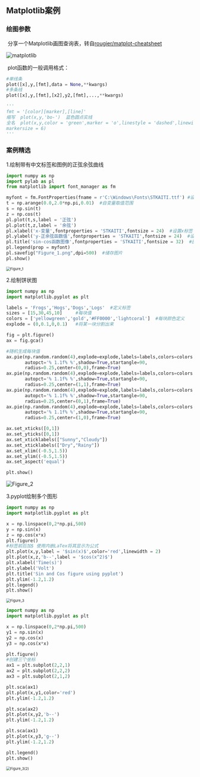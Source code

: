## Matplotlib案例

### 绘图参数

​	分享一个Matplotlib画图查询表，转自[rougier/matplot-cheatsheet]( https://github.com/rougier/matplotlib-cheatsheet/blob/master/matplotlib-cheatsheet.png )

![matplotlib](C:/Users/顾南城/Desktop/python/科学计算与可视化/pictures/matplotlib-cheatsheet.png)

​	plot函数的一般调用格式：

```python
#单线条
plot([x],y,[fmt],data = None,**kwargs)
#多条线
plot([x],y,[fmt],[x2],y2,[fmt],...,**kwargs)

'''
fmt = '[color][marker],[line]'
缩写  plot(x,y,'bo-')  蓝色圆点实线
全名  plot(x,y,color = 'green',marker = 'o',linestyle = 'dashed',linewidth = 1,\
markersize = 6)
'''
```



### 案例精选

1.绘制带有中文标签和图例的正弦余弦曲线

```python
import numpy as np
import pylab as pl
from matplotlib import font_manager as fm

myfont = fm.FontProperties(fname = r'C:\Windows\Fonts\STKAITI.ttf') #设置字体
t = np.arange(0.0,2.0*np.pi,0.01)  #自变量取值范围
s = np.sin(t)
z = np.cos(t)
pl.plot(t,s,label = '正弦')
pl.plot(t,z,label = '余弦')
pl.xlabel('x-变量',fontproperties = 'STKAITI',fontsize = 24)  #设置x标签
pl.ylabel('y-正余弦函数值',fontproperties = 'STKAITI',fontsize = 24)  #设置y标签
pl.title('sin-cos函数图像',fontproperties = 'STKAITI',fontsize = 32)  #图形标题
pl.legend(prop = myfont)
pl.savefig("Figure_1.png",dpi=500)  #储存图片
pl.show()
```

<img src="C:/Users/顾南城/Desktop/python/科学计算与可视化/pictures/Figure_1.png" alt="Figure_1" style="zoom: 67%;" />

2.绘制饼状图

```python
import numpy as np
import matplotlib.pyplot as plt

labels = 'Frogs','Hogs','Dogs','Logs'  #定义标签
sizes = [15,30,45,10]     #每块值
colors = ['yellowgreen','gold','#FF0000','lightcoral']  #每块颜色定义
explode = (0,0.1,0,0.1)   #将某一块分割出来

fig = plt.figure()
ax = fig.gca()

#随机生成每块值
ax.pie(np.random.random(4),explode=explode,labels=labels,colors=colors
       autopct='% 1.1f% %',shadow=True,startangle=90,
       radius=0.25,center=(0,0),frame=True)
ax.pie(np.random.random(4),explode=explode,labels=labels,colors=colors
       autopct='% 1.1f% %',shadow=True,startangle=90,
       radius=0.25,center=(1,1),frame=True)
ax.pie(np.random.random(4),explode=explode,labels=labels,colors=colors
       autopct='% 1.1f% %',shadow=True,startangle=90,
       radius=0.25,center=(0,1),frame=True)
ax.pie(np.random.random(4),explode=explode,labels=labels,colors=colors
       autopct='% 1.1f% %',shadow=True,startangle=90,
       radius=0.25,center=(1,0),frame=True)

ax.set_xticks([0,1])
ax.set_yticks([0,1])
ax.set_xticklabels(["Sunny","Cloudy"])
ax.set_xticklabels(["Dry","Rainy"])
ax.set_xlim((-0.5,1.5))
ax.set_ylim((-0.5,1.5))
ax.set_aspect('equal')

plt.show()
```

<img src="C:/Users/顾南城/Desktop/python/科学计算与可视化/pictures/Figure_2.png" alt="Figure_2" style="zoom: 100%;" />

3.pyplot绘制多个图形

```python
import numpy as np
import matplotlib.pyplot as plt

x = np.linspace(0,2*np.pi,500)
y = np.sin(x)
z = np.cos(x*x)
plt.figure()  
#标签前后加$ 使用内嵌LaTex将其显示为公式
plt.plot(x,y,label = '$sin(x)$',color='red',linewidth = 2)
plt.plot(x,z,'b--',label = '$cos(x^2)$')
plt.xlabel('Time(s)')
plt.ylabel('Volt')
plt.title('Sin and Cos figure using pyplot')
plt.ylim(-1.2,1.2)
plt.legend()
plt.show()
```

<img src="C:/Users/顾南城/Desktop/python/科学计算与可视化/pictures/Figure_3.png" alt="Figure_3" style="zoom: 67%;" />

```python
import numpy as np
import matplotlib.pyplot as plt

x = np.linspace(0,2*np.pi,500)
y1 = np.sin(x)
y2 = np.cos(x)
y3 = np.cos(x*x)

plt.figure()  
#创建三个坐标
ax1 = plt.subplot(2,2,1)
ax2 = plt.subplot(2,2,2)
ax3 = plt.subplot(2,1,2)

plt.sca(ax1)
plt.plot(x,y1,color='red')
plt.ylim(-1.2,1.2)

plt.sca(ax2)
plt.plot(x,y2,'b--')
plt.ylim(-1.2,1.2)

plt.sca(ax1)
plt.plot(x,y3,'g--')
plt.ylim(-1.2,1.2)

plt.legend()
plt.show()
```

<img src="C:/Users/顾南城/Desktop/python/科学计算与可视化/pictures/Figure_3(2).png" alt="Figure_3(2)" style="zoom: 67%;" />



